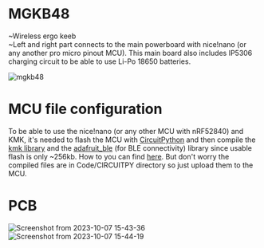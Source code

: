 # MGKB48
~Wireless ergo keeb <br>
~Left and right part connects to the main powerboard with nice!nano (or any another pro micro pinout MCU). This main board also includes IP5306 charging circuit to be able to use Li-Po 18650 batteries.

![mgkb48](https://github.com/BacaR00T/MGKB48/assets/81833517/43564939-5fd0-44ae-843e-08f6653fc776)


# MCU file configuration
To be able to use the nice!nano (or any other MCU with nRF52840) and KMK, it's needed to flash the MCU with [CircuitPython](https://learn.adafruit.com/welcome-to-circuitpython/installing-circuitpython) and then compile the [kmk library](https://kmkfw.io/docs/Getting_Started) and the [adafruit_ble](https://github.com/adafruit/Adafruit_CircuitPython_BLE/tree/main/adafruit_ble) (for BLE connectivity) library since usable flash is only ~256kb. How to you can find [here](https://kmkfw.io/docs/Officially_Supported_Microcontrollers). But don't worry the compiled files are in Code/CIRCUITPY directory so just upload them to the MCU.



# PCB
![Screenshot from 2023-10-07 15-43-36](https://github.com/BacaR00T/MGKB48/assets/81833517/d8f7f681-150d-416c-a624-c4bb8dc74a29)
![Screenshot from 2023-10-07 15-44-19](https://github.com/BacaR00T/MGKB48/assets/81833517/eddfc508-3062-4606-a9ec-e8fb9a15d32b)
